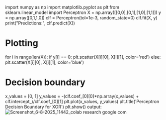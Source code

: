 import numpy as np 
import matplotlib.pyplot as plt 
from sklearn.linear_model import Perceptron 
X = np.array([[0,0],[0,1],[1,0],[1,1]]) 
y = np.array([0,1,1,0]) 
clf = Perceptron(tol=1e-3, random_state=0) 
clf.fit(X, y) 
print("Predictions:", clf.predict(X)) 
# Plotting 
for i in range(len(X)): 
if y[i] == 0: 
plt.scatter(X[i][0], X[i][1], color='red') 
else: 
plt.scatter(X[i][0], X[i][1], color='blue') 
# Decision boundary 
x_values = [0, 1] 
y_values = -(clf.coef_[0][0]*np.array(x_values) + clf.intercept_)/clf.coef_[0][1] 
plt.plot(x_values, y_values) 
plt.title('Perceptron Decision Boundary for XOR') 
plt.show() 
output:
![Screenshot_6-8-2025_11442_colab research google com](https://github.com/user-attachments/assets/9407864b-5746-4634-a072-5733817950d2)




